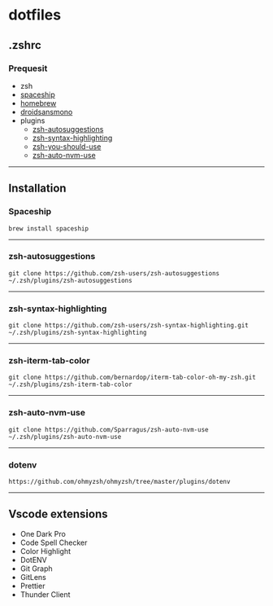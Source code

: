 # dotfiles

## .zshrc

### Prequesit

- zsh
- [spaceship](https://github.com/spaceship-prompt/spaceship-prompt)
- [homebrew](https://brew.sh/)
- [droidsansmono](https://github.com/ryanoasis/nerd-fonts/releases/download/v2.2.2/DroidSansMono.zip)
- plugins
  - [zsh-autosuggestions](https://github.com/zsh-users/zsh-autosuggestions)
  - [zsh-syntax-highlighting](https://github.com/zsh-users/zsh-syntax-highlighting)
  - [zsh-you-should-use](https://github.com/MichaelAquilina/zsh-you-should-use)
  - [zsh-auto-nvm-use](https://github.com/Sparragus/zsh-auto-nvm-use)

---

## Installation

### Spaceship

```
brew install spaceship
```

---

### zsh-autosuggestions

```
git clone https://github.com/zsh-users/zsh-autosuggestions ~/.zsh/plugins/zsh-autosuggestions
```

---

### zsh-syntax-highlighting

```
git clone https://github.com/zsh-users/zsh-syntax-highlighting.git ~/.zsh/plugins/zsh-syntax-highlighting
```

---

### zsh-iterm-tab-color

```
git clone https://github.com/bernardop/iterm-tab-color-oh-my-zsh.git ~/.zsh/plugins/zsh-iterm-tab-color
```

---

### zsh-auto-nvm-use

```
git clone https://github.com/Sparragus/zsh-auto-nvm-use ~/.zsh/plugins/zsh-auto-nvm-use
```

---

### dotenv

```
https://github.com/ohmyzsh/ohmyzsh/tree/master/plugins/dotenv
```

---

## Vscode extensions

- One Dark Pro
- Code Spell Checker
- Color Highlight
- DotENV
- Git Graph
- GitLens
- Prettier
- Thunder Client
